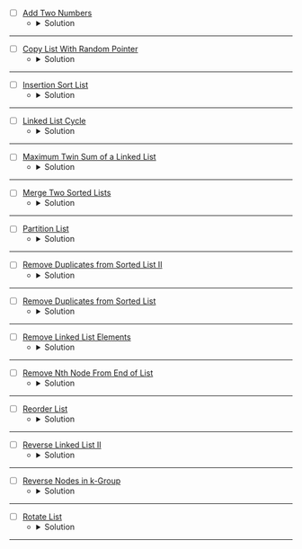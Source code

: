 * [ ] [Add Two Numbers](https://leetcode.com/problems/add-two-numbers/description/) 
    * <details>
        <summary> Solution </summary>

        ```c++
            /**
            * Definition for singly-linked list.
            * struct ListNode {
            *     int val;
            *     ListNode *next;
            *     ListNode() : val(0), next(nullptr) {}
            *     ListNode(int x) : val(x), next(nullptr) {}
            *     ListNode(int x, ListNode *next) : val(x), next(next) {}
            * };
            */
            class Solution {
            public:
                ListNode* addTwoNumbers(ListNode* l1, ListNode* l2) {
                    ListNode*ans = nullptr, *tail = nullptr;
                    while(l1 != nullptr && l2 != nullptr){
                        ListNode* temp = new ListNode(l1->val + l2->val);
                        if(ans == nullptr){
                            ans = tail = temp;
                        }
                        else{
                            tail->next = temp;
                            tail = temp;
                        }
                        l1 = l1->next;
                        l2 = l2->next;
                    }
                    while(l1 != nullptr){
                        ListNode* temp = new ListNode(l1->val);
                        if(ans == nullptr){
                            ans = tail = temp;
                        }
                        else{
                            tail->next = temp;
                            tail = temp;
                        }
                        l1 = l1->next;
                    }
                    while(l2 != nullptr){
                        ListNode* temp = new ListNode(l2->val);
                        if(ans == nullptr){
                            ans = tail = temp;
                        }
                        else{
                            tail->next = temp;
                            tail = temp;
                        }
                        l2 = l2->next;
                    }
                    ListNode* cur = ans, *prev = nullptr;
                    int res = 0;
                    while(cur != nullptr){
                        res += cur->val;
                        cur->val = res % 10;
                        res /= 10;
                        prev = cur;
                        cur = cur->next;
                    }
                    if(res)prev->next = new ListNode(res);
                    return ans;
                }
            };
        
    </details>

---

* [ ] [Copy List With Random Pointer](https://leetcode.com/problems/copy-list-with-random-pointer/description/) 
    * <details>
        <summary> Solution </summary>

        ```c++
            /*
            // Definition for a Node.
            class Node {
            public:
                int val;
                Node* next;
                Node* random;
                
                Node(int _val) {
                    val = _val;
                    next = NULL;
                    random = NULL;
                }
            };
            */

            class Solution {
            public:
                Node* copyRandomList(Node* head) {
                    map<Node*, Node*>mp;
                    Node* headans = nullptr, *temp = nullptr;
                    Node* oth = head;
                    while(oth != nullptr){
                        Node* newNode = new Node(oth->val);
                        if(headans == nullptr){
                            headans = temp = newNode;
                        }
                        else{
                            temp->next = newNode;
                            temp = temp->next;
                        }
                        mp[oth] = temp;
                        oth = oth->next;
                    }
                    Node *temp2 = headans;
                    while(head != nullptr){
                        if(head->random != nullptr)temp2->random = mp[head->random];
                        head = head->next;
                        temp2 = temp2->next;
                    }
                    return headans;
                }
            };
        
    </details>

---


* [ ] [Insertion Sort List](https://leetcode.com/problems/insertion-sort-list/description/) 
    * <details>
        <summary> Solution </summary>

        ```c++
            /**
            * Definition for singly-linked list.
            * struct ListNode {
            *     int val;
            *     ListNode *next;
            *     ListNode() : val(0), next(nullptr) {}
            *     ListNode(int x) : val(x), next(nullptr) {}
            *     ListNode(int x, ListNode *next) : val(x), next(next) {}
            * };
            */
            class Solution {
                int getSize(ListNode* head){
                    int size = 0;
                    while(head != nullptr){
                        head = head->next;
                        ++size;
                    }
                    return size;
                }
                ListNode* getprevNode(ListNode* head, int index){
                    if(index == 1)return nullptr;
                    if(index == 2)return head;
                    for(int i = 1; i <= index - 2;i++){
                        head = head->next;
                    }
                    return head;
                }
                ListNode* insertionSort(ListNode* head){
                    if(head->next == nullptr || head->val <= head->next->val)return head;
                    ListNode* temp = head->next->next;
                    ListNode* cur = head->next;
                    head->next = temp;
                    cur->next = insertionSort(head);
                    return cur;
                }
            public:
                ListNode* insertionSortList(ListNode* head) {
                    ListNode* temp = nullptr;
                    int size = getSize(head);
                    for(int i = size;i >= 1;i--){
                        temp = getprevNode(head, i);
                        if(temp == nullptr)temp = insertionSort(head);
                        else temp->next = insertionSort(temp->next);
                    }
                    return temp;
                }
            };
        
    </details>

---


* [ ] [Linked List Cycle](https://leetcode.com/problems/linked-list-cycle/description/) 
    * <details>
        <summary> Solution </summary>

        ```c++
            /**
            * Definition for singly-linked list.
            * struct ListNode {
            *     int val;
            *     ListNode *next;
            *     ListNode(int x) : val(x), next(NULL) {}
            * };
            */
            class Solution {
            public:
                bool hasCycle(ListNode *head) {
                    while(head != nullptr){
                        if(head->val == 1000000)return true;
                        head->val = 1000000;
                        head = head->next;
                    }
                    return false;
                }
            };
        
    </details>

---


* [ ] [Maximum Twin Sum of a Linked List](https://leetcode.com/problems/maximum-twin-sum-of-a-linked-list/description/) 
    * <details>
        <summary> Solution </summary>

        ```c++
            /**
            * Definition for singly-linked list.
            * struct ListNode {
            *     int val;
            *     ListNode *next;
            *     ListNode() : val(0), next(nullptr) {}
            *     ListNode(int x) : val(x), next(nullptr) {}
            *     ListNode(int x, ListNode *next) : val(x), next(next) {}
            * };
            */
            class Solution {
                vector<int>v;
                void iterate(ListNode* head){
                    if(head == nullptr)return;
                    v.push_back(head->val);
                    iterate(head->next);
                }
            public:
                int pairSum(ListNode* head) {
                    iterate(head);
                    int l = 0, r = (int)v.size() - 1, ans = 0;
                    while(l <= r){
                        ans = max(ans, v[l] + v[r]);
                        ++l; --r;
                    }
                    return ans;
                }
            };
        
    </details>

---


* [ ] [Merge Two Sorted Lists](https://leetcode.com/problems/merge-two-sorted-lists/description/) 
    * <details>
        <summary> Solution </summary>

        ```c++
            /**
            * Definition for singly-linked list.
            * struct ListNode {
            *     int val;
            *     ListNode *next;
            *     ListNode() : val(0), next(nullptr) {}
            *     ListNode(int x) : val(x), next(nullptr) {}
            *     ListNode(int x, ListNode *next) : val(x), next(next) {}
            * };
            */
            class Solution {
            public:
                ListNode* mergeTwoLists(ListNode* list1, ListNode* list2) {
                    ListNode* SList = nullptr, *temp = nullptr;
                    while(list1 != nullptr && list2 != nullptr){
                        if(list1->val <= list2->val){
                            if(SList == nullptr){
                                SList = temp = list1;
                            }
                            else{
                                temp->next = list1;
                                temp = temp->next;
                            }
                            list1 = list1->next;
                        }
                        else{
                            if(SList == nullptr){
                                SList = temp = list2;
                            }
                            else{
                                temp->next = list2;
                                temp = temp->next;
                            }
                            list2 = list2->next;
                        }
                    }
                    while(list1 != nullptr){
                        if(SList == nullptr){
                            SList = temp = list1;
                        }
                        else {
                            temp->next = list1;
                            temp = temp->next;
                        }
                        list1 = list1->next;
                    }
                    while(list2 != nullptr){
                        if(SList == nullptr){
                            SList = temp = list2;
                        }
                        else {
                            temp->next = list2;
                            temp = temp->next;
                        }
                        list2 = list2->next;
                    }
                    return SList;
                }
            };
        
    </details>

---


* [ ] [Partition List](https://leetcode.com/problems/partition-list/description/) 
    * <details>
        <summary> Solution </summary>

        ```c++
            /**
            * Definition for singly-linked list.
            * struct ListNode {
            *     int val;
            *     ListNode *next;
            *     ListNode() : val(0), next(nullptr) {}
            *     ListNode(int x) : val(x), next(nullptr) {}
            *     ListNode(int x, ListNode *next) : val(x), next(next) {}
            * };
            */
            class Solution {
            public:
                ListNode* partition(ListNode* head, int x) {
                    ListNode* head1 = nullptr, *tail1 = nullptr;
                    ListNode* head2 = nullptr, *tail2 = nullptr;
                    while(head != nullptr){
                        if(head->val < x){
                            if(head1 == nullptr){
                                head1 = tail1 = head;
                            }
                            else {
                                tail1->next = head;
                                tail1 = tail1->next;
                            }
                        }
                        else{
                            if(head2 == nullptr){
                                head2 = tail2 = head;
                            }
                            else {
                                tail2->next = head;
                                tail2 = tail2->next;
                            }
                        }
                        head = head->next;
                    }
                    if(tail1 != nullptr)tail1->next = head2;
                    else head1 = tail1 = head2;
                    if(tail2 != nullptr)tail2->next = nullptr;
                    return head1;
                }
            };
        
    </details>

---


* [ ] [Remove Duplicates from Sorted List II](https://leetcode.com/problems/remove-duplicates-from-sorted-list-ii/description/) 
    * <details>
        <summary> Solution </summary>

        ```c++
            /**
            * Definition for singly-linked list.
            * struct ListNode {
            *     int val;
            *     ListNode *next;
            *     ListNode() : val(0), next(nullptr) {}
            *     ListNode(int x) : val(x), next(nullptr) {}
            *     ListNode(int x, ListNode *next) : val(x), next(next) {}
            * };
            */
            class Solution {
                int frq[222]{0};
                void Freq(ListNode* head){
                    while(head != nullptr){
                        frq[head->val + 100]++;
                        head = head->next;
                    }
                }
            public:
                ListNode* deleteDuplicates(ListNode* head) {
                    Freq(head);
                    ListNode* newHead = nullptr, *temp = nullptr, *oth = nullptr;
                    while(head != nullptr){
                        if(frq[head->val + 100] <= 1){
                            if(newHead == nullptr){
                                newHead = temp = oth = head;
                            }
                            else{
                                temp = head;
                                oth->next = temp;
                                oth = oth->next;
                            }
                            temp = temp->next;
                        }
                        head = head->next;
                    }
                    if(oth != nullptr)
                        oth->next = nullptr;
                    return newHead;
                }
            };
        
    </details>

---


* [ ] [Remove Duplicates from Sorted List](https://leetcode.com/problems/remove-duplicates-from-sorted-list/description/) 
    * <details>
        <summary> Solution </summary>

        ```c++
            /**
            * Definition for singly-linked list.
            * struct ListNode {
            *     int val;
            *     ListNode *next;
            *     ListNode() : val(0), next(nullptr) {}
            *     ListNode(int x) : val(x), next(nullptr) {}
            *     ListNode(int x, ListNode *next) : val(x), next(next) {}
            * };
            */
            class Solution {
                int frq[222]{0};
            public:
                ListNode* deleteDuplicates(ListNode* head) {
                    ListNode* oth = nullptr, *temp = head, *cur = nullptr;
                    while(temp != nullptr){
                        if(frq[temp->val + 100] == 0){
                            if(oth == nullptr){
                                oth = temp;
                            }
                            else{
                                oth->next = temp;
                                oth = oth->next;
                            }
                        }
                        frq[temp->val + 100]++;
                        temp = temp->next;
                    }
                    if(oth != nullptr)
                        oth->next = nullptr;
                    return head;
                }
            };
        
    </details>

---


* [ ] [Remove Linked List Elements](https://leetcode.com/problems/remove-linked-list-elements/description/) 
    * <details>
        <summary> Solution </summary>

        ```c++
           /**
            * Definition for singly-linked list.
            * struct ListNode {
            *     int val;
            *     ListNode *next;
            *     ListNode() : val(0), next(nullptr) {}
            *     ListNode(int x) : val(x), next(nullptr) {}
            *     ListNode(int x, ListNode *next) : val(x), next(next) {}
            * };
            */
            class Solution {
            public:
                ListNode* removeElements(ListNode* head, int val) {
                    if(head == nullptr)return head;
                    if(head->val == val)head = removeElements(head->next, val);
                    else head->next = removeElements(head->next, val);
                    return head;
                }
            }; 
        
    </details>

---


* [ ] [Remove Nth Node From End of List](https://leetcode.com/problems/remove-nth-node-from-end-of-list/description/) 
    * <details>
        <summary> Solution </summary>

        ```c++
            /**
            * Definition for singly-linked list.
            * struct ListNode {
            *     int val;
            *     ListNode *next;
            *     ListNode() : val(0), next(nullptr) {}
            *     ListNode(int x) : val(x), next(nullptr) {}
            *     ListNode(int x, ListNode *next) : val(x), next(next) {}
            * };
            */
            class Solution {
                ListNode* remove(ListNode* head, int index){
                    if(index == 0){
                        head = head->next;
                    }
                    else{
                        ListNode* temp = head;
                        for(int i = 0; i < index - 1;i++){
                            temp = temp->next;
                        }
                        ListNode* cur = temp->next;
                        temp->next = cur->next;
                    }
                    return head;
                }
            public:
                ListNode* removeNthFromEnd(ListNode* head, int n) {
                    ListNode* temp = head;
                    int size = 0;
                    while(temp != nullptr){
                        ++size;
                        temp = temp->next;
                    }
                    int index = size - n;
                    return remove(head, index);
                }
            };
        
    </details>

---


* [ ] [Reorder List](https://leetcode.com/problems/reorder-list/description/) 
    * <details>
        <summary> Solution </summary>

        ```c++
            /**
            * Definition for singly-linked list.
            * struct ListNode {
            *     int val;
            *     ListNode *next;
            *     ListNode() : val(0), next(nullptr) {}
            *     ListNode(int x) : val(x), next(nullptr) {}
            *     ListNode(int x, ListNode *next) : val(x), next(next) {}
            * };
            */
            class Solution {
            public:
                void reorderList(ListNode* head) {
                    vector<int>v, vv;
                    ListNode* temp2 = head;
                    while(temp2 != nullptr){
                        v.push_back(temp2->val);
                        temp2 = temp2->next;
                    }
                    int l = 0, r = (int)v.size() - 1;
                    while(l <= r){
                        if(l == r)vv.push_back(v[l]);
                        else vv.push_back(v[l]), vv.push_back(v[r]);
                        ++l, --r;
                    }
                    temp2 = head->next;
                    for(int i = 1;i < vv.size();i++){
                        temp2->val = vv[i];
                        temp2 = temp2->next;
                    }
                }
            };
        
    </details>

---


* [ ] [Reverse Linked List II](https://leetcode.com/problems/reverse-linked-list-ii/description/) 
    * <details>
        <summary> Solution </summary>

        ```c++
            /**
            * Definition for singly-linked list.
            * struct ListNode {
            *     int val;
            *     ListNode *next;
            *     ListNode() : val(0), next(nullptr) {}
            *     ListNode(int x) : val(x), next(nullptr) {}
            *     ListNode(int x, ListNode *next) : val(x), next(next) {}
            * };
            */
            class Solution {
                pair<ListNode*,ListNode*> Get_head_tail(ListNode* head, int left, int right){
                    int idx = 0;
                    ListNode* first = nullptr, *second = nullptr;
                    while(head != nullptr){
                        if(idx == (left - 1)){
                            first = head;
                        }
                        if(idx == (right - 1)){
                            second = head;
                        }
                        head = head->next;
                        ++idx;
                    }
                    return {first, second};
                }
            public:
                ListNode* reverseBetween(ListNode* head, int left, int right) {
                    if(left == right)return head;
                    pair<ListNode*,ListNode*> head_tail = Get_head_tail(head, left, right);
                    ListNode* first = head_tail.first, *second = head_tail.second, *cur = second->next, *prev = nullptr;
                    if(head != first){
                        prev = head;
                        while(prev->next != first){
                            prev = prev->next;
                        }
                    }
                    for(int i = 1; i <= right - left + 1;i++){
                        ListNode* temp = first->next;
                        first->next = cur;
                        cur= first;
                        first = temp;
                    }
                    if(prev != nullptr){
                        prev->next = cur;
                    }
                    else head = cur;
                    return head;
                }
            };
        
    </details>

---


* [ ] [Reverse Nodes in k-Group](https://leetcode.com/problems/reverse-nodes-in-k-group/description/) 
    * <details>
        <summary> Solution </summary>

        ```c++
            /**
            * Definition for singly-linked list.
            * struct ListNode {
            *     int val;
            *     ListNode *next;
            *     ListNode() : val(0), next(nullptr) {}
            *     ListNode(int x) : val(x), next(nullptr) {}
            *     ListNode(int x, ListNode *next) : val(x), next(next) {}
            * };
            */
            class Solution {
            public:
                ListNode* reverseKGroup(ListNode* head, int k) {
                    ListNode* tail = head;
                    for(int i = 0 ; i < k - 1 && tail != nullptr;i++){
                        tail = tail->next;
                    }
                    if(tail == nullptr)return head;
                    ListNode* prev = reverseKGroup(tail->next, k);
                    ListNode* next = nullptr;
                    ListNode* cur = head;
                    while(cur != tail){
                        next = cur->next;
                        cur->next = prev;
                        prev = cur;
                        cur = next;
                    }
                    cur->next = prev;
                    return cur;
                }
            };
        
    </details>

---


* [ ] [Rotate List](https://leetcode.com/problems/rotate-list/description/) 
    * <details>
        <summary> Solution </summary>

        ```c++
            /**
            * Definition for singly-linked list.
            * struct ListNode {
            *     int val;
            *     ListNode *next;
            *     ListNode() : val(0), next(nullptr) {}
            *     ListNode(int x) : val(x), next(nullptr) {}
            *     ListNode(int x, ListNode *next) : val(x), next(next) {}
            * };
            */
            class Solution {
                pair<ListNode*, int> Get_Tail_Count(ListNode* head){
                    ListNode* prev = nullptr;
                    int count = 0;
                    while(head != nullptr){
                        prev = head;
                        head = head->next;
                        ++count;
                    }
                    return make_pair(prev, count);
                }
            public:
                ListNode* rotateRight(ListNode* head, int k) {
                    pair<ListNode*,int> res = Get_Tail_Count(head);
                    ListNode* tail = res.first;
                    int size = res.second;
                    if(size == 0)return nullptr;
                    k %= size;
                    int last_Node = size - k;
                    ListNode* temp = head;
                    for(int i = 0 ; i < last_Node - 1;i++){
                        temp = temp->next;
                    }
                    tail->next = head;
                    head = temp->next;
                    temp->next = nullptr;
                    return head;
                }
            };
        
    </details>

---